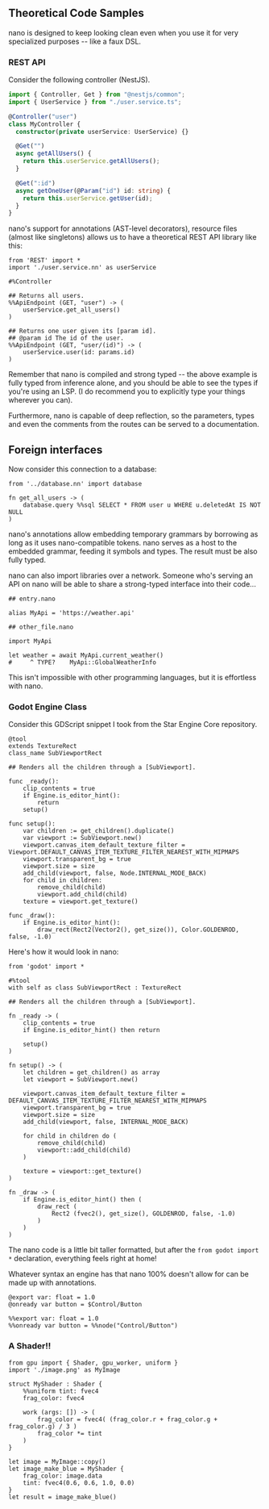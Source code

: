 ## Theoretical Code Samples

nano is designed to keep looking clean even when you use it for very specialized purposes -- like a faux DSL.

### REST API

Consider the following controller (NestJS).

```ts
import { Controller, Get } from "@nestjs/common";
import { UserService } from "./user.service.ts";

@Controller("user")
class MyController {
  constructor(private userService: UserService) {}

  @Get("")
  async getAllUsers() {
    return this.userService.getAllUsers();
  }

  @Get(":id")
  async getOneUser(@Param("id") id: string) {
    return this.userService.getUser(id);
  }
}
```

nano's support for annotations (AST-level decorators), resource files (almost like singletons) allows us to have a theoretical REST API library like this:

```nano
from 'REST' import *
import './user.service.nn' as userService

#%Controller

## Returns all users.
%%ApiEndpoint (GET, "user") -> (
	userService.get_all_users()
)

## Returns one user given its [param id].
## @param id The id of the user.
%%ApiEndpoint (GET, "user/(id)") -> (
	userService.user(id: params.id)
)
```

Remember that nano is compiled and strong typed -- the above example is fully typed from inference alone, and you should be able to see the types if you're using an LSP. (I do recommend you to explicitly type your things wherever you can).

Furthermore, nano is capable of deep reflection, so the parameters, types and even the comments from the routes can be served to a documentation.

## Foreign interfaces

Now consider this connection to a database:

```nano
from '../database.nn' import database

fn get_all_users -> (
	database.query %%sql SELECT * FROM user u WHERE u.deletedAt IS NOT NULL
)
```

nano's annotations allow embedding temporary grammars by borrowing as long as it uses nano-compatible tokens. nano serves as a host to the embedded grammar, feeding it symbols and types. The result must be also fully typed.

nano can also import libraries over a network. Someone who's serving an API on nano will be able to share a strong-typed interface into their code...

```nano
## entry.nano

alias MyApi = 'https://weather.api'

## other_file.nano

import MyApi

let weather = await MyApi.current_weather()
#     ^ TYPE?    MyApi::GlobalWeatherInfo
```

This isn't impossible with other programming languages, but it is effortless with nano.

### Godot Engine Class

Consider this GDScript snippet I took from the Star Engine Core repository.

```gdscript
@tool
extends TextureRect
class_name SubViewportRect

## Renders all the children through a [SubViewport].

func _ready():
	clip_contents = true
	if Engine.is_editor_hint():
		return
	setup()

func setup():
	var children := get_children().duplicate()
	var viewport := SubViewport.new()
	viewport.canvas_item_default_texture_filter = Viewport.DEFAULT_CANVAS_ITEM_TEXTURE_FILTER_NEAREST_WITH_MIPMAPS
	viewport.transparent_bg = true
	viewport.size = size
	add_child(viewport, false, Node.INTERNAL_MODE_BACK)
	for child in children:
		remove_child(child)
		viewport.add_child(child)
	texture = viewport.get_texture()

func _draw():
	if Engine.is_editor_hint():
		draw_rect(Rect2(Vector2(), get_size()), Color.GOLDENROD, false, -1.0)
```

Here's how it would look in nano:

```nano
from 'godot' import *

#%tool
with self as class SubViewportRect : TextureRect

## Renders all the children through a [SubViewport].

fn _ready -> (
	clip_contents = true
	if Engine.is_editor_hint() then return

	setup()
)

fn setup() -> (
	let children = get_children() as array
	let viewport = SubViewport.new()

	viewport.canvas_item_default_texture_filter = DEFAULT_CANVAS_ITEM_TEXTURE_FILTER_NEAREST_WITH_MIPMAPS
	viewport.transparent_bg = true
	viewport.size = size
	add_child(viewport, false, INTERNAL_MODE_BACK)

	for child in children do (
		remove_child(child)
		viewport::add_child(child)
	)

	texture = viewport::get_texture()
)

fn _draw -> (
	if Engine.is_editor_hint() then (
		draw_rect (
			Rect2 (fvec2(), get_size(), GOLDENROD, false, -1.0)
		)
	)
)
```

The nano code is a little bit taller formatted, but after the `from godot import *` declaration, everything feels right at home!

Whatever syntax an engine has that nano 100% doesn't allow for can be made up with annotations.

```gdscript
@export var: float = 1.0
@onready var button = $Control/Button
```

```nano
%%export var: float = 1.0
%%onready var button = %%node("Control/Button")
```

### A Shader!!

```nano
from gpu import { Shader, gpu_worker, uniform }
import './image.png' as MyImage

struct MyShader : Shader {
	%%uniform tint: fvec4
	frag_color: fvec4

	work (args: []) -> (
		frag_color = fvec4( (frag_color.r + frag_color.g + frag_color.g) / 3 )
		frag_color *= tint
	)
}

let image = MyImage::copy()
let image_make_blue = MyShader {
	frag_color: image.data
	tint: fvec4(0.6, 0.6, 1.0, 0.0)
}
let result = image_make_blue()
```
